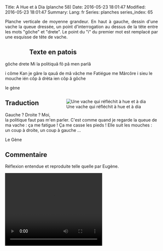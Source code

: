 Title: A Hue et à Dia (planche 58)
Date: 2016-05-23 18:01:47
Modified: 2016-05-23 18:01:47
Summary: 
Lang: fr
Series: planches
series_index: 65

<p style="text-align:justify;">Planche verticale de moyenne grandeur. En haut à gauche, dessin d'une vache la queue dressée, un point d'interrogation au dessus de la tête entre les mots "gôche" et "drete". Le point du "i" du premier mot est remplacé par une esquisse de tête de vache.</p>

<figure class="image-block" style="float: left;">
  <img alt="" src="{static}/images/planche_58.png">
  <figcaption style="max-width: 239px"></figcaption>
</figure>

## Texte en patois
gôche drete    Mi la politiquâ fô pâ men parlâ

i côme Kan je gâre la qauâ de mâ vâche me Fatiégue me  Mârcôre  i sieu le mouche  ién  côp â  drèta   ien  côp â gôche

le gène
<figure class="image-block" style="float: right;">
  <img alt="Une vache qui réfléchit à hue et à dia" src="{static}/images/planche_58_dessin_haut.png">
  <figcaption style="max-width: 400px">Une vache qui réfléchit à hue et à dia</figcaption>
</figure>


## Traduction
Gauche ?  Droite ?
Moi, la politique faut pas m'en parler.
C'est comme quand je regarde la queue de ma vache : ça me fatigue ! Ça me casse les pieds ! Elle suit les mouches : un coup à droite, un coup à gauche ...

Le Gène

## Commentaire
Réflexion entendue et reproduite telle quelle par Eugène.

<video width="320" height="240" controls>
  <source src="https://d1njpgd0ygatdn.cloudfront.net/video_58-2.mp4" type="video/mp4">
</video>
